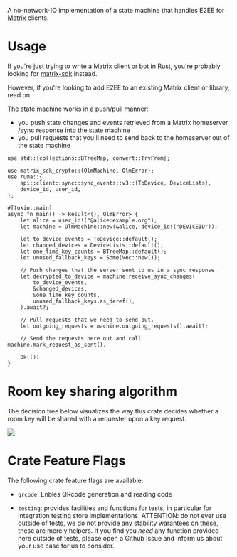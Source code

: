A no-network-IO implementation of a state machine that handles E2EE for
[Matrix] clients.

# Usage

If you're just trying to write a Matrix client or bot in Rust, you're probably
looking for [matrix-sdk] instead.

However, if you're looking to add E2EE to an existing Matrix client or library,
read on.

The state machine works in a push/pull manner:

- you push state changes and events retrieved from a Matrix homeserver /sync
  response into the state machine
- you pull requests that you'll need to send back to the homeserver out of the
  state machine

```rust,no_run
use std::{collections::BTreeMap, convert::TryFrom};

use matrix_sdk_crypto::{OlmMachine, OlmError};
use ruma::{
    api::client::sync::sync_events::v3::{ToDevice, DeviceLists},
    device_id, user_id,
};

#[tokio::main]
async fn main() -> Result<(), OlmError> {
    let alice = user_id!("@alice:example.org");
    let machine = OlmMachine::new(&alice, device_id!("DEVICEID"));

    let to_device_events = ToDevice::default();
    let changed_devices = DeviceLists::default();
    let one_time_key_counts = BTreeMap::default();
    let unused_fallback_keys = Some(Vec::new());

    // Push changes that the server sent to us in a sync response.
    let decrypted_to_device = machine.receive_sync_changes(
        to_device_events,
        &changed_devices,
        &one_time_key_counts,
        unused_fallback_keys.as_deref(),
    ).await?;

    // Pull requests that we need to send out.
    let outgoing_requests = machine.outgoing_requests().await?;

    // Send the requests here out and call machine.mark_request_as_sent().

    Ok(())
}
```

[Matrix]: https://matrix.org/
[matrix-sdk]: https://github.com/matrix-org/matrix-rust-sdk/

# Room key sharing algorithm

The decision tree below visualizes the way this crate decides whether a room
key will be shared with a requester upon a key request.

![](https://raw.githubusercontent.com/matrix-org/matrix-rust-sdk/main/contrib/key-sharing-algorithm/model.png)


# Crate Feature Flags

The following crate feature flags are available:

* `qrcode`: Enbles QRcode generation and reading code

* `testing`: provides facilities and functions for tests, in particular for integration testing store implementations. ATTENTION: do not ever use outside of tests, we do not provide any stability warantees on these, these are merely helpers. If you find you _need_ any function provided here outside of tests, please open a Github Issue and inform us about your use case for us to consider.